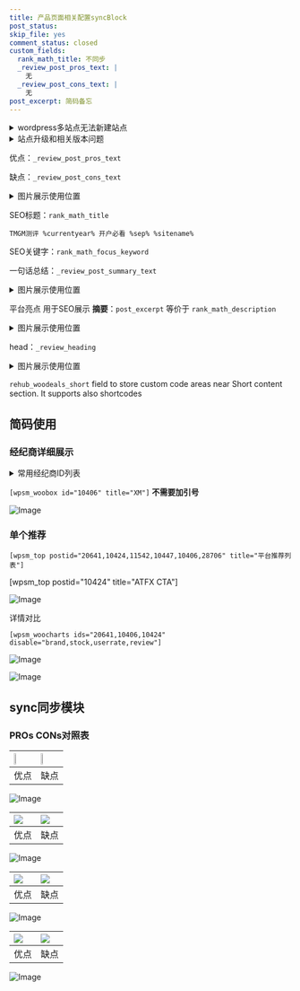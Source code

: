 ```yaml
---
title: 产品页面相关配置syncBlock
post_status: 
skip_file: yes
comment_status: closed
custom_fields:
  rank_math_title: 不同步
  _review_post_pros_text: |
    无
  _review_post_cons_text: |
    无
post_excerpt: 简码备忘
---
```

<details><summary>wordpress多站点无法新建站点</summary>

<li>和报错需要清理cookies一样的原因</li>
<li>wp-config.php里面<code>define( 'SUBDOMAIN_INSTALL', false );//子域名安装</code></li>
<li>新建子站点是用<code>define( 'SUBDOMAIN_INSTALL', true);//子域名安装</code> 完成以后，改成<code>false</code></li>
</details>

<details><summary>站点升级和相关版本问题</summary>

<p>wordpress：5.9.9
woocommerce：7.5.1
出现问题的地方：主题选项里面>><strong>Product layout >>compact style</strong></p>
<p>如何出现没有用过的字段 导致无法保存。先导出配置 然后进行修改，后面再次恢复即可。</p>
<p>出现部分字段无法显示时，需要返回默认布局后，对产品进行保存就好了。</p>
<p></p>
</details>

优点：`_review_post_pros_text`

缺点：`_review_post_cons_text`

<details><summary>图片展示使用位置</summary>

<img src="https://prod-files-secure.s3.us-west-2.amazonaws.com/39ed1227-6d7d-4570-be36-9ccd4a2c4241/f51d3d83-55d4-4bdf-9604-f37ec77ab556/Untitled.png?X-Amz-Algorithm=AWS4-HMAC-SHA256&X-Amz-Content-Sha256=UNSIGNED-PAYLOAD&X-Amz-Credential=ASIAZI2LB466QORFICFD%2F20250302%2Fus-west-2%2Fs3%2Faws4_request&X-Amz-Date=20250302T225522Z&X-Amz-Expires=3600&X-Amz-Security-Token=IQoJb3JpZ2luX2VjEI7%2F%2F%2F%2F%2F%2F%2F%2F%2F%2FwEaCXVzLXdlc3QtMiJGMEQCIGHBJ%2Frncdo1kvGO9trHtUmcMmzkgp5FTqdGGwQrigpYAiAzvfEi%2F%2BQCPd7BXk5WMhEyYrYehedF9HLUoSlMDGsUKiqIBAjH%2F%2F%2F%2F%2F%2F%2F%2F%2F%2F8BEAAaDDYzNzQyMzE4MzgwNSIMuIB9vPcCXw%2BNwR3rKtwDpMN4aHwuiKUL%2FrVjgsEnC3%2F1Ke83yxReXfdT5GpzhUZt5Yksxy0oiIPGZmIRiMUs1B1Uw5laUz%2FMnxoUa75zFiTXHsSEIuAYlOm81EpQEzA56WDPvGk4qiVGdyMT5a%2BMaXqDP5SlyJ%2BZ3WhIPNX9FcIl%2FM6C5hWFvGhdGvF6km54l57toJEEP3bC8ostiMGZpA0ckLOSHOYjbQ%2FOcpyoCYM3jLwwz3sgHZI5OV3%2BLJFkJfRURMJ6Uk92QUslkHWwUGABm80CBxc07w0acBrP6EArDGOlfV9ywk%2FV0Uu0gVWVt09Dx0L10hEx8jWYVCXUdPjjlQnegA2GfA%2BMAKO%2FqR8ZAbimcqKp0SnyhiLXCbeiR85c2R454EmjJ9tSOVCem1QnMngA77Y59iQYfWxMoInvG1YL0BdnOIPcvmejLJv7K2IpDA6D%2F5V8MpLUWIe7gjtE5DNu98r4qh2u55NguiUBESggu54UPM8ajh3GhmHhqkPsOudKpgCdOMqWW3s3lZ50n3scCkdC3SU5vAMqmwTnfpxgZSUAQv52FoGZXGL515MfquE%2Fdml3WHIeBCIYK%2FY5wiwn2ll1P%2FTxicGYdxYys2lKfo5mQLFS5ilBv9bIQUOJ4VHTj2mZkhkwmaWTvgY6pgER7RWKmaEWjFb5nQ0yxDQI%2BKW%2FuQfSi8zstixgbowum00FszbLRP3Ud2jObH7O7AytSaiiIxkrg%2BD6SaSRvD%2FAk4dXdtUG91RB9NSxna99N1vnWzXYReJhUha6holph1haozpj44z3Cyr3vucXnvSaIbhA0D09bxM%2FJRv9hFckjxrcCwxLbtboJv6ZihyhdwW6Hrnaxj%2BsiHD%2BPVJoxLk6gSQOHMMS&X-Amz-Signature=1e2fb9a3835d4402727b3390ad17c18da8652b1d96ec5f56bba70b625877cf93&X-Amz-SignedHeaders=host&x-id=GetObject" alt="Image">
</details>

SEO标题：`rank_math_title`

`TMGM测评 %currentyear% 开户必看 %sep% %sitename%`

SEO关键字：`rank_math_focus_keyword`

一句话总结：`_review_post_summary_text`

<details><summary>图片展示使用位置</summary>

<img src="https://prod-files-secure.s3.us-west-2.amazonaws.com/39ed1227-6d7d-4570-be36-9ccd4a2c4241/4b96a922-296c-4f4e-8630-d1c870cbce01/Untitled.png?X-Amz-Algorithm=AWS4-HMAC-SHA256&X-Amz-Content-Sha256=UNSIGNED-PAYLOAD&X-Amz-Credential=ASIAZI2LB466VE2CHAKD%2F20250302%2Fus-west-2%2Fs3%2Faws4_request&X-Amz-Date=20250302T225522Z&X-Amz-Expires=3600&X-Amz-Security-Token=IQoJb3JpZ2luX2VjEI7%2F%2F%2F%2F%2F%2F%2F%2F%2F%2FwEaCXVzLXdlc3QtMiJHMEUCIAD1jyUSiNbFtazLKG5SqCTR6vCUiIN2d2RiBXkzkhHwAiEAgbe%2F3s%2FHSafzfo9kBqZLAG37OoMImKeNVdn42TL0TcgqiAQIx%2F%2F%2F%2F%2F%2F%2F%2F%2F%2F%2FARAAGgw2Mzc0MjMxODM4MDUiDHsBeOVcSazwS2aTyCrcA%2BUBgAPMhJPClvmBGUb1B0lMKXYXtrN3QtLwzK3fUQAaKV6oY15Aj0n%2BF30HOfuKcijn5yHNnGe5%2B3maBbcpKkMVCFVtaDYaopD9RYqzeKzQI%2FWqJTYp0IP9el0rHAAAPXSCSSQehKZ1BVmMW7esYBs3gNton3%2ByIUtvfkLTfhRe3Pi8r5OD9iHLBFIdC45fOQwfI4ZShNasVfUYVaO5ropCicAe20UxROSC8qgBAPQ%2FELUvoq7lMoxx2nrAgVfSd7ksCJpC8NUriCO7jkwaSaZUDVS0S02bAuAdILMGOOe6JiRwqLVHqHgWLKaPYADjq6APRH7xKwofKYDnuzHI6sAhiqJGXAFBOOtpVwYvOPiTF9A00klLYhpvUJeOGF%2B9vq5LqZIP2SrgwoFDIBt4ksVFbUn%2FE0%2FJkGbNAWy57tc5W9WkdKvxzmmeQWWP%2FGygXXcVMGaRXrzMxkAnTaZNiIbZh7m%2F7HV%2BkoVapaw%2BK2aBJDIJRlyZ6Bp5obAc3frXR0OSWU3oomtO%2FzIiKXH6XP7b6DN4bG6pjH9WRnqIPHPYAxdOok0KJn7DlwQPDJ0YYHyFXSSWJTSsBn4tZNLoX%2FPeHOZsG3vV1liP1kRVzosh%2FErQjij%2F6qwhs4VBMMykk74GOqUBmk8db7JeQZ4Hk7IZt25P9Z%2Bnk91FpDW0afwSSz4zo2w8rtoTVT27IpRfw14aVe08k%2BF7b7E2aMXMrComZ1jMe6jTXZWr584pJCPdLo1dccKSpDXGCAN0%2F0zwjDQIIEhv3xCgUncG3V%2BaIUjMX6wbQjntIr%2BQVlmA5g%2F9RsM70P8sqJ7gMTJoHdqqxuOSmZpmrYiPvf0nSUwrl82CGOPTwL59x551&X-Amz-Signature=531e8e27279ce2b961b1b85225c60fba2c6bb550c7df16e17092ab4ece4c6162&X-Amz-SignedHeaders=host&x-id=GetObject" alt="Image">
</details>

平台亮点 用于SEO展示 **摘要**：`post_excerpt`  等价于 `rank_math_description`

<details><summary>图片展示使用位置</summary>

<img src="https://prod-files-secure.s3.us-west-2.amazonaws.com/39ed1227-6d7d-4570-be36-9ccd4a2c4241/1ee11f63-b60a-4dfe-a7a7-d58ff23b5d88/Untitled.png?X-Amz-Algorithm=AWS4-HMAC-SHA256&X-Amz-Content-Sha256=UNSIGNED-PAYLOAD&X-Amz-Credential=ASIAZI2LB4664MPNMP3S%2F20250302%2Fus-west-2%2Fs3%2Faws4_request&X-Amz-Date=20250302T225523Z&X-Amz-Expires=3600&X-Amz-Security-Token=IQoJb3JpZ2luX2VjEI7%2F%2F%2F%2F%2F%2F%2F%2F%2F%2FwEaCXVzLXdlc3QtMiJHMEUCIB973uJoStrrYuV97Ke81Iz1ZSL4eGcxCmHmfgZf4x5qAiEA9EMzqQrZ0yOaFJrPmfc9z514%2FgO6yns42bsH5bsE86EqiAQIx%2F%2F%2F%2F%2F%2F%2F%2F%2F%2F%2FARAAGgw2Mzc0MjMxODM4MDUiDCzuJM4RkJazAyPkgircA8ZbrEVtPeS8HSxLs5Xf%2FCOA2XukJPbUkf5S96ifj8bZX8her2mhlCW%2BCvL4y10yWlmT1cfG7PZbzNd5wHEy6RP7TtGolJT%2BirKZj4aPMneu1Mr6c73qfDTkGXt%2BkPJVR8pHr%2F6ucB0e81Vcebyt2WqE0DvCFS71rFjIWrbCA5k0Qfwped5ZFNCHhr8K3B9g1JyToD4%2F8zGiE0NT6HDakmHgoK3A%2BIXLxmpoIsj712duhb7aHX0RgA8JT8SpSQZGg%2FgBQ9Dg32%2BtizCzzqgXlDzQwYuvRVHeJf%2BmGmbAtY04RJoaIaunV%2B7VOfBcuUel2MoUo%2BSLWtWBmozWDsnxX4wmkcs1Ntr%2BTWCv%2FHL%2B9fcdbpjEiT8hfNTXRrg83bCzgVq8otcG2jqyiv7x6FhMRqoJpZQDICJPlBsC8LhZ70vSaFY3MFgh8POgYnFTpNsIvl0xoGWQyUMQQxoikvZTysiYoUdzx5mTmB%2FEUWMr3x5CMmllR8uv2GJoc8W5vtE7sIfOtOr25i3MSVevMmYce4Xz94YSkPgfXhKbrdDaWzbaibKUO4IVgN4o%2FOO6d8F0pHpdV5HSfexkqxjTi66hwhL%2FVaQQGilxFAw9zuAMJuh9pfaaUELCxs51KM9lMMOkk74GOqUBpuhhQPNPrYIE676D%2F5amDSS7lu3CM%2Bj5VKamB%2BpunvEOnkwJJcIf4ktkcFAM2oVLQnfg3PaFkljdpJYKOAK8hxD30sFQEZdrZHDWUMxuaLdmuwpup4iUC5nFK1D7cKyxJzAfuYWI%2FAaX4Gl2gmNDVS2AJ2Uw58e9HiwZt6HHt7XS5oCArJmO9XzAdpGV%2BoaS9DYhv34w%2Fw1vFK5DL9378ZCf0JHP&X-Amz-Signature=3fadbf0f339711be9da80fea29eaa16e1a796f447c7ce219f80369833c157cbd&X-Amz-SignedHeaders=host&x-id=GetObject" alt="Image">
<img src="https://prod-files-secure.s3.us-west-2.amazonaws.com/39ed1227-6d7d-4570-be36-9ccd4a2c4241/ad4118b5-78d8-4fbe-801e-3b29b5d99c01/Untitled.png?X-Amz-Algorithm=AWS4-HMAC-SHA256&X-Amz-Content-Sha256=UNSIGNED-PAYLOAD&X-Amz-Credential=ASIAZI2LB4664MPNMP3S%2F20250302%2Fus-west-2%2Fs3%2Faws4_request&X-Amz-Date=20250302T225523Z&X-Amz-Expires=3600&X-Amz-Security-Token=IQoJb3JpZ2luX2VjEI7%2F%2F%2F%2F%2F%2F%2F%2F%2F%2FwEaCXVzLXdlc3QtMiJHMEUCIB973uJoStrrYuV97Ke81Iz1ZSL4eGcxCmHmfgZf4x5qAiEA9EMzqQrZ0yOaFJrPmfc9z514%2FgO6yns42bsH5bsE86EqiAQIx%2F%2F%2F%2F%2F%2F%2F%2F%2F%2F%2FARAAGgw2Mzc0MjMxODM4MDUiDCzuJM4RkJazAyPkgircA8ZbrEVtPeS8HSxLs5Xf%2FCOA2XukJPbUkf5S96ifj8bZX8her2mhlCW%2BCvL4y10yWlmT1cfG7PZbzNd5wHEy6RP7TtGolJT%2BirKZj4aPMneu1Mr6c73qfDTkGXt%2BkPJVR8pHr%2F6ucB0e81Vcebyt2WqE0DvCFS71rFjIWrbCA5k0Qfwped5ZFNCHhr8K3B9g1JyToD4%2F8zGiE0NT6HDakmHgoK3A%2BIXLxmpoIsj712duhb7aHX0RgA8JT8SpSQZGg%2FgBQ9Dg32%2BtizCzzqgXlDzQwYuvRVHeJf%2BmGmbAtY04RJoaIaunV%2B7VOfBcuUel2MoUo%2BSLWtWBmozWDsnxX4wmkcs1Ntr%2BTWCv%2FHL%2B9fcdbpjEiT8hfNTXRrg83bCzgVq8otcG2jqyiv7x6FhMRqoJpZQDICJPlBsC8LhZ70vSaFY3MFgh8POgYnFTpNsIvl0xoGWQyUMQQxoikvZTysiYoUdzx5mTmB%2FEUWMr3x5CMmllR8uv2GJoc8W5vtE7sIfOtOr25i3MSVevMmYce4Xz94YSkPgfXhKbrdDaWzbaibKUO4IVgN4o%2FOO6d8F0pHpdV5HSfexkqxjTi66hwhL%2FVaQQGilxFAw9zuAMJuh9pfaaUELCxs51KM9lMMOkk74GOqUBpuhhQPNPrYIE676D%2F5amDSS7lu3CM%2Bj5VKamB%2BpunvEOnkwJJcIf4ktkcFAM2oVLQnfg3PaFkljdpJYKOAK8hxD30sFQEZdrZHDWUMxuaLdmuwpup4iUC5nFK1D7cKyxJzAfuYWI%2FAaX4Gl2gmNDVS2AJ2Uw58e9HiwZt6HHt7XS5oCArJmO9XzAdpGV%2BoaS9DYhv34w%2Fw1vFK5DL9378ZCf0JHP&X-Amz-Signature=423a2169192c497477d1fd5507108c0d196bcef95dd85d040ff1e5eeb69cd5f0&X-Amz-SignedHeaders=host&x-id=GetObject" alt="Image">
<img src="https://prod-files-secure.s3.us-west-2.amazonaws.com/39ed1227-6d7d-4570-be36-9ccd4a2c4241/a38cf7c9-a79c-4b64-9e94-13589fe0758b/Untitled.png?X-Amz-Algorithm=AWS4-HMAC-SHA256&X-Amz-Content-Sha256=UNSIGNED-PAYLOAD&X-Amz-Credential=ASIAZI2LB4664MPNMP3S%2F20250302%2Fus-west-2%2Fs3%2Faws4_request&X-Amz-Date=20250302T225523Z&X-Amz-Expires=3600&X-Amz-Security-Token=IQoJb3JpZ2luX2VjEI7%2F%2F%2F%2F%2F%2F%2F%2F%2F%2FwEaCXVzLXdlc3QtMiJHMEUCIB973uJoStrrYuV97Ke81Iz1ZSL4eGcxCmHmfgZf4x5qAiEA9EMzqQrZ0yOaFJrPmfc9z514%2FgO6yns42bsH5bsE86EqiAQIx%2F%2F%2F%2F%2F%2F%2F%2F%2F%2F%2FARAAGgw2Mzc0MjMxODM4MDUiDCzuJM4RkJazAyPkgircA8ZbrEVtPeS8HSxLs5Xf%2FCOA2XukJPbUkf5S96ifj8bZX8her2mhlCW%2BCvL4y10yWlmT1cfG7PZbzNd5wHEy6RP7TtGolJT%2BirKZj4aPMneu1Mr6c73qfDTkGXt%2BkPJVR8pHr%2F6ucB0e81Vcebyt2WqE0DvCFS71rFjIWrbCA5k0Qfwped5ZFNCHhr8K3B9g1JyToD4%2F8zGiE0NT6HDakmHgoK3A%2BIXLxmpoIsj712duhb7aHX0RgA8JT8SpSQZGg%2FgBQ9Dg32%2BtizCzzqgXlDzQwYuvRVHeJf%2BmGmbAtY04RJoaIaunV%2B7VOfBcuUel2MoUo%2BSLWtWBmozWDsnxX4wmkcs1Ntr%2BTWCv%2FHL%2B9fcdbpjEiT8hfNTXRrg83bCzgVq8otcG2jqyiv7x6FhMRqoJpZQDICJPlBsC8LhZ70vSaFY3MFgh8POgYnFTpNsIvl0xoGWQyUMQQxoikvZTysiYoUdzx5mTmB%2FEUWMr3x5CMmllR8uv2GJoc8W5vtE7sIfOtOr25i3MSVevMmYce4Xz94YSkPgfXhKbrdDaWzbaibKUO4IVgN4o%2FOO6d8F0pHpdV5HSfexkqxjTi66hwhL%2FVaQQGilxFAw9zuAMJuh9pfaaUELCxs51KM9lMMOkk74GOqUBpuhhQPNPrYIE676D%2F5amDSS7lu3CM%2Bj5VKamB%2BpunvEOnkwJJcIf4ktkcFAM2oVLQnfg3PaFkljdpJYKOAK8hxD30sFQEZdrZHDWUMxuaLdmuwpup4iUC5nFK1D7cKyxJzAfuYWI%2FAaX4Gl2gmNDVS2AJ2Uw58e9HiwZt6HHt7XS5oCArJmO9XzAdpGV%2BoaS9DYhv34w%2Fw1vFK5DL9378ZCf0JHP&X-Amz-Signature=171a359a1b727919ddf2ff2f482a015213ff1622a690204d603bc8f2c21ea1da&X-Amz-SignedHeaders=host&x-id=GetObject" alt="Image">
<img src="https://prod-files-secure.s3.us-west-2.amazonaws.com/39ed1227-6d7d-4570-be36-9ccd4a2c4241/7da6fc1e-d2ac-42ae-8c75-cb5749aa18f6/Untitled.png?X-Amz-Algorithm=AWS4-HMAC-SHA256&X-Amz-Content-Sha256=UNSIGNED-PAYLOAD&X-Amz-Credential=ASIAZI2LB4664MPNMP3S%2F20250302%2Fus-west-2%2Fs3%2Faws4_request&X-Amz-Date=20250302T225523Z&X-Amz-Expires=3600&X-Amz-Security-Token=IQoJb3JpZ2luX2VjEI7%2F%2F%2F%2F%2F%2F%2F%2F%2F%2FwEaCXVzLXdlc3QtMiJHMEUCIB973uJoStrrYuV97Ke81Iz1ZSL4eGcxCmHmfgZf4x5qAiEA9EMzqQrZ0yOaFJrPmfc9z514%2FgO6yns42bsH5bsE86EqiAQIx%2F%2F%2F%2F%2F%2F%2F%2F%2F%2F%2FARAAGgw2Mzc0MjMxODM4MDUiDCzuJM4RkJazAyPkgircA8ZbrEVtPeS8HSxLs5Xf%2FCOA2XukJPbUkf5S96ifj8bZX8her2mhlCW%2BCvL4y10yWlmT1cfG7PZbzNd5wHEy6RP7TtGolJT%2BirKZj4aPMneu1Mr6c73qfDTkGXt%2BkPJVR8pHr%2F6ucB0e81Vcebyt2WqE0DvCFS71rFjIWrbCA5k0Qfwped5ZFNCHhr8K3B9g1JyToD4%2F8zGiE0NT6HDakmHgoK3A%2BIXLxmpoIsj712duhb7aHX0RgA8JT8SpSQZGg%2FgBQ9Dg32%2BtizCzzqgXlDzQwYuvRVHeJf%2BmGmbAtY04RJoaIaunV%2B7VOfBcuUel2MoUo%2BSLWtWBmozWDsnxX4wmkcs1Ntr%2BTWCv%2FHL%2B9fcdbpjEiT8hfNTXRrg83bCzgVq8otcG2jqyiv7x6FhMRqoJpZQDICJPlBsC8LhZ70vSaFY3MFgh8POgYnFTpNsIvl0xoGWQyUMQQxoikvZTysiYoUdzx5mTmB%2FEUWMr3x5CMmllR8uv2GJoc8W5vtE7sIfOtOr25i3MSVevMmYce4Xz94YSkPgfXhKbrdDaWzbaibKUO4IVgN4o%2FOO6d8F0pHpdV5HSfexkqxjTi66hwhL%2FVaQQGilxFAw9zuAMJuh9pfaaUELCxs51KM9lMMOkk74GOqUBpuhhQPNPrYIE676D%2F5amDSS7lu3CM%2Bj5VKamB%2BpunvEOnkwJJcIf4ktkcFAM2oVLQnfg3PaFkljdpJYKOAK8hxD30sFQEZdrZHDWUMxuaLdmuwpup4iUC5nFK1D7cKyxJzAfuYWI%2FAaX4Gl2gmNDVS2AJ2Uw58e9HiwZt6HHt7XS5oCArJmO9XzAdpGV%2BoaS9DYhv34w%2Fw1vFK5DL9378ZCf0JHP&X-Amz-Signature=83edffbb53336b8bc28610ac419d461adaf11aa521c531fb11051c151a98dc3f&X-Amz-SignedHeaders=host&x-id=GetObject" alt="Image">
<img src="https://prod-files-secure.s3.us-west-2.amazonaws.com/39ed1227-6d7d-4570-be36-9ccd4a2c4241/7e97f40a-eaee-47f5-b2f9-475f96808fa7/Untitled.png?X-Amz-Algorithm=AWS4-HMAC-SHA256&X-Amz-Content-Sha256=UNSIGNED-PAYLOAD&X-Amz-Credential=ASIAZI2LB4664MPNMP3S%2F20250302%2Fus-west-2%2Fs3%2Faws4_request&X-Amz-Date=20250302T225523Z&X-Amz-Expires=3600&X-Amz-Security-Token=IQoJb3JpZ2luX2VjEI7%2F%2F%2F%2F%2F%2F%2F%2F%2F%2FwEaCXVzLXdlc3QtMiJHMEUCIB973uJoStrrYuV97Ke81Iz1ZSL4eGcxCmHmfgZf4x5qAiEA9EMzqQrZ0yOaFJrPmfc9z514%2FgO6yns42bsH5bsE86EqiAQIx%2F%2F%2F%2F%2F%2F%2F%2F%2F%2F%2FARAAGgw2Mzc0MjMxODM4MDUiDCzuJM4RkJazAyPkgircA8ZbrEVtPeS8HSxLs5Xf%2FCOA2XukJPbUkf5S96ifj8bZX8her2mhlCW%2BCvL4y10yWlmT1cfG7PZbzNd5wHEy6RP7TtGolJT%2BirKZj4aPMneu1Mr6c73qfDTkGXt%2BkPJVR8pHr%2F6ucB0e81Vcebyt2WqE0DvCFS71rFjIWrbCA5k0Qfwped5ZFNCHhr8K3B9g1JyToD4%2F8zGiE0NT6HDakmHgoK3A%2BIXLxmpoIsj712duhb7aHX0RgA8JT8SpSQZGg%2FgBQ9Dg32%2BtizCzzqgXlDzQwYuvRVHeJf%2BmGmbAtY04RJoaIaunV%2B7VOfBcuUel2MoUo%2BSLWtWBmozWDsnxX4wmkcs1Ntr%2BTWCv%2FHL%2B9fcdbpjEiT8hfNTXRrg83bCzgVq8otcG2jqyiv7x6FhMRqoJpZQDICJPlBsC8LhZ70vSaFY3MFgh8POgYnFTpNsIvl0xoGWQyUMQQxoikvZTysiYoUdzx5mTmB%2FEUWMr3x5CMmllR8uv2GJoc8W5vtE7sIfOtOr25i3MSVevMmYce4Xz94YSkPgfXhKbrdDaWzbaibKUO4IVgN4o%2FOO6d8F0pHpdV5HSfexkqxjTi66hwhL%2FVaQQGilxFAw9zuAMJuh9pfaaUELCxs51KM9lMMOkk74GOqUBpuhhQPNPrYIE676D%2F5amDSS7lu3CM%2Bj5VKamB%2BpunvEOnkwJJcIf4ktkcFAM2oVLQnfg3PaFkljdpJYKOAK8hxD30sFQEZdrZHDWUMxuaLdmuwpup4iUC5nFK1D7cKyxJzAfuYWI%2FAaX4Gl2gmNDVS2AJ2Uw58e9HiwZt6HHt7XS5oCArJmO9XzAdpGV%2BoaS9DYhv34w%2Fw1vFK5DL9378ZCf0JHP&X-Amz-Signature=753d921038492dd0c4305f5fc9ceb54d91d25b963adad57ffca2b841758e0691&X-Amz-SignedHeaders=host&x-id=GetObject" alt="Image">
</details>

head：`_review_heading`

<details><summary>图片展示使用位置</summary>

<img src="https://prod-files-secure.s3.us-west-2.amazonaws.com/39ed1227-6d7d-4570-be36-9ccd4a2c4241/3a4650ad-9887-415c-889a-edd51fa54f27/Untitled.png?X-Amz-Algorithm=AWS4-HMAC-SHA256&X-Amz-Content-Sha256=UNSIGNED-PAYLOAD&X-Amz-Credential=ASIAZI2LB466VK2N7A4S%2F20250302%2Fus-west-2%2Fs3%2Faws4_request&X-Amz-Date=20250302T225523Z&X-Amz-Expires=3600&X-Amz-Security-Token=IQoJb3JpZ2luX2VjEI7%2F%2F%2F%2F%2F%2F%2F%2F%2F%2FwEaCXVzLXdlc3QtMiJHMEUCIQCdvF3Xs07aLAufKZKY5F6CYpAyBA7wkzs3hOHCncLl1wIgVhs71KBhTqW9Dn2%2BYND3ztdUY5UcCjHn2XUhAvSYCYkqiAQIx%2F%2F%2F%2F%2F%2F%2F%2F%2F%2F%2FARAAGgw2Mzc0MjMxODM4MDUiDGWhaZWlC9in9uEPlyrcA9zzJvMKJKrISJALH0fqASsYf83r9EdraHFlX%2FzjbaVSK8sXqUg9M9fCLGv1a%2FdBSEeVdJ5Ww%2FOfCZWR5vubiSIYPFVoR9JXtU1KhUmgU7OA6%2B3u2SFEZv7OkygLH0LU%2BgTGFuny6lzFMZPbZ7WlZbO%2FqzZsLOlufSBeqgFd%2Fm48ZV3McBQfkIIZoJi93Vz38TTqNfM8ZklFEfBOHKTWqz4kCSVJSMdL6F2Duk9AmPShOqaWjYSAG47X9L0Qs5t3Ry6daSKHKO5dP2WmKbItBu6%2F4JSTY0HjfEaVkpvve8htjxgxI6aMdwk07D0Cla7INSsd5m4HOX9OH6wh4ALwURKbGq2rZJRC9eknCEMVud7cxZwzvpBi0X%2FcZHJp0M80gbwvYHgh2Ybhh1%2FF%2FlXY2J9PEvYAvqN1XunYR1JuqB%2Fd56CU7Tq4h5iChKIKWJ%2Buvg3dfpGa4mY5JmFNS8mEgkPAAymIBC3Nc9vOJmyK9d3x7PB%2Bn6Lfc%2Bd9nIrx1yhBpZ8mUWq5ROMY3YSej3PDR7zU%2BhUVETftGYa99R%2BdZ1gN0LfPhM%2BhjjLMD6obYaJHuRPrCeF%2Fd1p5yHx00uXfAqc2SiFG%2Fl8wjd%2FO%2BnNtXa59BLtPCZkK4DyUyKvkMOekk74GOqUBPQB4rZ1i%2F3H8HuBRvnq0tul2Yb1hatchvRKHFYW%2BFOwwWCLiC5Nofw4EFu%2FVDscWQlQhV5X%2FEl5VMPmzy%2BX4Aozj4flSH47b3i5YntcfTKkQxwkayrxl9LJ8crjgpVS0ngtR%2FKbedwgFHX%2BGiGbVSvoUDMH%2BY%2BCgWqjb8ILnC5JvXcfgyFkp606kfog1gI5bSnk%2FRmuaLYaH3KRDL5a8TOGHsa2U&X-Amz-Signature=7889ff0323efc8d811cc04308d0ead7d6bee22f090106637eea6d5fa4cae32f4&X-Amz-SignedHeaders=host&x-id=GetObject" alt="Image">
</details>

`rehub_woodeals_short`	field to store custom code areas near Short content section. It supports also shortcodes



## 简码使用

### 经纪商详细展示

<details><summary>常用经纪商ID列表</summary>

<pre><code class="php">嘉盛 ===> 20641  [wpsm_woobox id="20641" title="嘉盛"]
易信easymarkets ===> 11542  [wpsm_woobox id="11542" title="易信easymarkets"]
ATFX外汇 ===> 10424  [wpsm_woobox id="10424" title="ATFX"]
XM ===> 10406  [wpsm_woobox id="10406" title="XM"]
TMGM ===> 29622  [wpsm_woobox id="29622" title="TMGM"]
HYCM ===> 10447  [wpsm_woobox id="10447" title="HYCM"]
fpmarkets澳福外汇 ===> 20639  [wpsm_woobox id="20639" title="fpmarkets澳福外汇"]</code></pre>
</details>

`[wpsm_woobox id="10406" title="XM"]` **不需要加引号**

![Image](https://prod-files-secure.s3.us-west-2.amazonaws.com/39ed1227-6d7d-4570-be36-9ccd4a2c4241/4f898f9d-0fa7-4e43-acd3-ac6bc7be575a/Untitled.png?X-Amz-Algorithm=AWS4-HMAC-SHA256&X-Amz-Content-Sha256=UNSIGNED-PAYLOAD&X-Amz-Credential=ASIAZI2LB466QDHFMXN2%2F20250302%2Fus-west-2%2Fs3%2Faws4_request&X-Amz-Date=20250302T225521Z&X-Amz-Expires=3600&X-Amz-Security-Token=IQoJb3JpZ2luX2VjEI7%2F%2F%2F%2F%2F%2F%2F%2F%2F%2FwEaCXVzLXdlc3QtMiJGMEQCIFxKyqvWyfANqXHS38jCwdgzJOgZU%2B2aiOyZE0ahHv7sAiBv7174ip8ykj7xvY%2BP3sabR1L8mML4CdV2o7R99n9F6iqIBAjH%2F%2F%2F%2F%2F%2F%2F%2F%2F%2F8BEAAaDDYzNzQyMzE4MzgwNSIMwYikWWewEDCTFgwaKtwDh2gSqjE8Jb2fdjRILPsEKIUVeRc7l7%2B6lImdtT8lcqUhXdUNBdZmi%2BWMAiyezBf%2FSQ2X8okuYW4QF4zGoL%2BPxwDy2Clr6gtBwtftZL9ITjPf9KmGfp%2BLyPHOOmS%2BKKZXPCrOStiobcwM42GhFA4BdG%2BWy0LkVBuvw%2BhW0F41N6YT3Ez7j%2FIj2BJMNq8ixwq0BouA%2FVsykkNk2ZuIKcabcLszHjTxLpRMlu55n8cbFKqx%2FyhWKtr27%2BOp73IJIXDsrVXWBqYt6ZwR8L0wRPL1FQDlhfKkSld9fwpnIDw7%2BMbcv%2BAwKxND03TTMfRc6vRz22kgbjdzrAPkHZe7w2r4F7gMCW62O8mvPKZVIpLh4uG9ysQ6JPTh9I%2Fl9Ib85do71vygue3zoCfVmfO2cTcUNBBq%2FFBOZcHxJdrwxIHTx8%2FfD6U8B2FuVRe1tFOBOvNTf%2B1OnhzPMPblG6wgx1Dy4WXXD2i33%2FPOAemG71Sox4a2g9b6lIdjxuOUnusxCDd0GOInDAHPSpzKwDiGhORB7LT0xSyWgob7SRVyjuA17%2BUPdv9nWMYFDUWSSrO%2B4Q0xIz%2BuiX7TpCr22pzJBieEm6VOVqq6lh%2FgDz9MIVHsvXq%2FXr33g6u1T6I8DukwxaWTvgY6pgHvPDIqN5fDV256g8UDnF6hH12bhagqguv2NR1K5xfFZuxtcJaW482oeCKpkjJyA5l6ZVjhmjjIfRovCqBlah3ImM305b9qi%2BO2hfl4bXN0Xpwg7%2B40QClIc05ImEUsy5rTU%2FthIguqpj5Xzj5egsUlQoaSXe%2BU%2BgaF3aS1Ahv6CFYvMbnt9sfmO4lPivy%2FipJHqlcwxURHeJ8fJP7ae%2BAqhSwhlLBk&X-Amz-Signature=8d0bbf5ca49589aa4e1873cd86eca521aa8db2b6e757f5d18ba99f7e8312eefd&X-Amz-SignedHeaders=host&x-id=GetObject)

### 单个推荐
`[wpsm_top postid="20641,10424,11542,10447,10406,28706" title="平台推荐列表"]`

[wpsm_top postid="10424" title="ATFX CTA"]

![Image](https://prod-files-secure.s3.us-west-2.amazonaws.com/39ed1227-6d7d-4570-be36-9ccd4a2c4241/5ac620dc-51a8-48b6-b55d-91f47299193c/Untitled.png?X-Amz-Algorithm=AWS4-HMAC-SHA256&X-Amz-Content-Sha256=UNSIGNED-PAYLOAD&X-Amz-Credential=ASIAZI2LB466QDHFMXN2%2F20250302%2Fus-west-2%2Fs3%2Faws4_request&X-Amz-Date=20250302T225521Z&X-Amz-Expires=3600&X-Amz-Security-Token=IQoJb3JpZ2luX2VjEI7%2F%2F%2F%2F%2F%2F%2F%2F%2F%2FwEaCXVzLXdlc3QtMiJGMEQCIFxKyqvWyfANqXHS38jCwdgzJOgZU%2B2aiOyZE0ahHv7sAiBv7174ip8ykj7xvY%2BP3sabR1L8mML4CdV2o7R99n9F6iqIBAjH%2F%2F%2F%2F%2F%2F%2F%2F%2F%2F8BEAAaDDYzNzQyMzE4MzgwNSIMwYikWWewEDCTFgwaKtwDh2gSqjE8Jb2fdjRILPsEKIUVeRc7l7%2B6lImdtT8lcqUhXdUNBdZmi%2BWMAiyezBf%2FSQ2X8okuYW4QF4zGoL%2BPxwDy2Clr6gtBwtftZL9ITjPf9KmGfp%2BLyPHOOmS%2BKKZXPCrOStiobcwM42GhFA4BdG%2BWy0LkVBuvw%2BhW0F41N6YT3Ez7j%2FIj2BJMNq8ixwq0BouA%2FVsykkNk2ZuIKcabcLszHjTxLpRMlu55n8cbFKqx%2FyhWKtr27%2BOp73IJIXDsrVXWBqYt6ZwR8L0wRPL1FQDlhfKkSld9fwpnIDw7%2BMbcv%2BAwKxND03TTMfRc6vRz22kgbjdzrAPkHZe7w2r4F7gMCW62O8mvPKZVIpLh4uG9ysQ6JPTh9I%2Fl9Ib85do71vygue3zoCfVmfO2cTcUNBBq%2FFBOZcHxJdrwxIHTx8%2FfD6U8B2FuVRe1tFOBOvNTf%2B1OnhzPMPblG6wgx1Dy4WXXD2i33%2FPOAemG71Sox4a2g9b6lIdjxuOUnusxCDd0GOInDAHPSpzKwDiGhORB7LT0xSyWgob7SRVyjuA17%2BUPdv9nWMYFDUWSSrO%2B4Q0xIz%2BuiX7TpCr22pzJBieEm6VOVqq6lh%2FgDz9MIVHsvXq%2FXr33g6u1T6I8DukwxaWTvgY6pgHvPDIqN5fDV256g8UDnF6hH12bhagqguv2NR1K5xfFZuxtcJaW482oeCKpkjJyA5l6ZVjhmjjIfRovCqBlah3ImM305b9qi%2BO2hfl4bXN0Xpwg7%2B40QClIc05ImEUsy5rTU%2FthIguqpj5Xzj5egsUlQoaSXe%2BU%2BgaF3aS1Ahv6CFYvMbnt9sfmO4lPivy%2FipJHqlcwxURHeJ8fJP7ae%2BAqhSwhlLBk&X-Amz-Signature=82ee1b55931e2945844ce26c0a77f9e28bf08bbcf9225406e0e19e98a26c128b&X-Amz-SignedHeaders=host&x-id=GetObject)

详情对比

`[wpsm_woocharts ids="20641,10406,10424" disable="brand,stock,userrate,review"]`

![Image](https://prod-files-secure.s3.us-west-2.amazonaws.com/39ed1227-6d7d-4570-be36-9ccd4a2c4241/bf3ba45f-b9f3-4295-8aef-b4a495fd25f4/Untitled.png?X-Amz-Algorithm=AWS4-HMAC-SHA256&X-Amz-Content-Sha256=UNSIGNED-PAYLOAD&X-Amz-Credential=ASIAZI2LB466QDHFMXN2%2F20250302%2Fus-west-2%2Fs3%2Faws4_request&X-Amz-Date=20250302T225521Z&X-Amz-Expires=3600&X-Amz-Security-Token=IQoJb3JpZ2luX2VjEI7%2F%2F%2F%2F%2F%2F%2F%2F%2F%2FwEaCXVzLXdlc3QtMiJGMEQCIFxKyqvWyfANqXHS38jCwdgzJOgZU%2B2aiOyZE0ahHv7sAiBv7174ip8ykj7xvY%2BP3sabR1L8mML4CdV2o7R99n9F6iqIBAjH%2F%2F%2F%2F%2F%2F%2F%2F%2F%2F8BEAAaDDYzNzQyMzE4MzgwNSIMwYikWWewEDCTFgwaKtwDh2gSqjE8Jb2fdjRILPsEKIUVeRc7l7%2B6lImdtT8lcqUhXdUNBdZmi%2BWMAiyezBf%2FSQ2X8okuYW4QF4zGoL%2BPxwDy2Clr6gtBwtftZL9ITjPf9KmGfp%2BLyPHOOmS%2BKKZXPCrOStiobcwM42GhFA4BdG%2BWy0LkVBuvw%2BhW0F41N6YT3Ez7j%2FIj2BJMNq8ixwq0BouA%2FVsykkNk2ZuIKcabcLszHjTxLpRMlu55n8cbFKqx%2FyhWKtr27%2BOp73IJIXDsrVXWBqYt6ZwR8L0wRPL1FQDlhfKkSld9fwpnIDw7%2BMbcv%2BAwKxND03TTMfRc6vRz22kgbjdzrAPkHZe7w2r4F7gMCW62O8mvPKZVIpLh4uG9ysQ6JPTh9I%2Fl9Ib85do71vygue3zoCfVmfO2cTcUNBBq%2FFBOZcHxJdrwxIHTx8%2FfD6U8B2FuVRe1tFOBOvNTf%2B1OnhzPMPblG6wgx1Dy4WXXD2i33%2FPOAemG71Sox4a2g9b6lIdjxuOUnusxCDd0GOInDAHPSpzKwDiGhORB7LT0xSyWgob7SRVyjuA17%2BUPdv9nWMYFDUWSSrO%2B4Q0xIz%2BuiX7TpCr22pzJBieEm6VOVqq6lh%2FgDz9MIVHsvXq%2FXr33g6u1T6I8DukwxaWTvgY6pgHvPDIqN5fDV256g8UDnF6hH12bhagqguv2NR1K5xfFZuxtcJaW482oeCKpkjJyA5l6ZVjhmjjIfRovCqBlah3ImM305b9qi%2BO2hfl4bXN0Xpwg7%2B40QClIc05ImEUsy5rTU%2FthIguqpj5Xzj5egsUlQoaSXe%2BU%2BgaF3aS1Ahv6CFYvMbnt9sfmO4lPivy%2FipJHqlcwxURHeJ8fJP7ae%2BAqhSwhlLBk&X-Amz-Signature=079afd189e153e2770a2a854ef2a6e27e832a8925eaf14fa6756efcb980a8e93&X-Amz-SignedHeaders=host&x-id=GetObject)

![Image](https://prod-files-secure.s3.us-west-2.amazonaws.com/39ed1227-6d7d-4570-be36-9ccd4a2c4241/30bc56ef-f383-4b48-9768-2ebc9e436ec0/Untitled.png?X-Amz-Algorithm=AWS4-HMAC-SHA256&X-Amz-Content-Sha256=UNSIGNED-PAYLOAD&X-Amz-Credential=ASIAZI2LB466QDHFMXN2%2F20250302%2Fus-west-2%2Fs3%2Faws4_request&X-Amz-Date=20250302T225521Z&X-Amz-Expires=3600&X-Amz-Security-Token=IQoJb3JpZ2luX2VjEI7%2F%2F%2F%2F%2F%2F%2F%2F%2F%2FwEaCXVzLXdlc3QtMiJGMEQCIFxKyqvWyfANqXHS38jCwdgzJOgZU%2B2aiOyZE0ahHv7sAiBv7174ip8ykj7xvY%2BP3sabR1L8mML4CdV2o7R99n9F6iqIBAjH%2F%2F%2F%2F%2F%2F%2F%2F%2F%2F8BEAAaDDYzNzQyMzE4MzgwNSIMwYikWWewEDCTFgwaKtwDh2gSqjE8Jb2fdjRILPsEKIUVeRc7l7%2B6lImdtT8lcqUhXdUNBdZmi%2BWMAiyezBf%2FSQ2X8okuYW4QF4zGoL%2BPxwDy2Clr6gtBwtftZL9ITjPf9KmGfp%2BLyPHOOmS%2BKKZXPCrOStiobcwM42GhFA4BdG%2BWy0LkVBuvw%2BhW0F41N6YT3Ez7j%2FIj2BJMNq8ixwq0BouA%2FVsykkNk2ZuIKcabcLszHjTxLpRMlu55n8cbFKqx%2FyhWKtr27%2BOp73IJIXDsrVXWBqYt6ZwR8L0wRPL1FQDlhfKkSld9fwpnIDw7%2BMbcv%2BAwKxND03TTMfRc6vRz22kgbjdzrAPkHZe7w2r4F7gMCW62O8mvPKZVIpLh4uG9ysQ6JPTh9I%2Fl9Ib85do71vygue3zoCfVmfO2cTcUNBBq%2FFBOZcHxJdrwxIHTx8%2FfD6U8B2FuVRe1tFOBOvNTf%2B1OnhzPMPblG6wgx1Dy4WXXD2i33%2FPOAemG71Sox4a2g9b6lIdjxuOUnusxCDd0GOInDAHPSpzKwDiGhORB7LT0xSyWgob7SRVyjuA17%2BUPdv9nWMYFDUWSSrO%2B4Q0xIz%2BuiX7TpCr22pzJBieEm6VOVqq6lh%2FgDz9MIVHsvXq%2FXr33g6u1T6I8DukwxaWTvgY6pgHvPDIqN5fDV256g8UDnF6hH12bhagqguv2NR1K5xfFZuxtcJaW482oeCKpkjJyA5l6ZVjhmjjIfRovCqBlah3ImM305b9qi%2BO2hfl4bXN0Xpwg7%2B40QClIc05ImEUsy5rTU%2FthIguqpj5Xzj5egsUlQoaSXe%2BU%2BgaF3aS1Ahv6CFYvMbnt9sfmO4lPivy%2FipJHqlcwxURHeJ8fJP7ae%2BAqhSwhlLBk&X-Amz-Signature=c5c56bb2d7e0cd08b325234e375975cd7f315b90ceadb6d73d16ecc98659f816&X-Amz-SignedHeaders=host&x-id=GetObject)

## sync同步模块

### PROs CONs对照表

| <img src="https://cdn.ifttt.fun/gh/jarlin8/OSS@main/icons/customize/pros.svg" height="auto" width="37.3%"> | <img src="https://cdn.ifttt.fun/gh/jarlin8/OSS@main/icons/customize/cons.svg" height="auto" width="28.8%"> |
| :--- | :--- |
| 优点 | 缺点 |

![Image](https://prod-files-secure.s3.us-west-2.amazonaws.com/39ed1227-6d7d-4570-be36-9ccd4a2c4241/8742b755-dfb5-4004-9a5f-d6e561664bd8/Untitled.png?X-Amz-Algorithm=AWS4-HMAC-SHA256&X-Amz-Content-Sha256=UNSIGNED-PAYLOAD&X-Amz-Credential=ASIAZI2LB466QDHFMXN2%2F20250302%2Fus-west-2%2Fs3%2Faws4_request&X-Amz-Date=20250302T225521Z&X-Amz-Expires=3600&X-Amz-Security-Token=IQoJb3JpZ2luX2VjEI7%2F%2F%2F%2F%2F%2F%2F%2F%2F%2FwEaCXVzLXdlc3QtMiJGMEQCIFxKyqvWyfANqXHS38jCwdgzJOgZU%2B2aiOyZE0ahHv7sAiBv7174ip8ykj7xvY%2BP3sabR1L8mML4CdV2o7R99n9F6iqIBAjH%2F%2F%2F%2F%2F%2F%2F%2F%2F%2F8BEAAaDDYzNzQyMzE4MzgwNSIMwYikWWewEDCTFgwaKtwDh2gSqjE8Jb2fdjRILPsEKIUVeRc7l7%2B6lImdtT8lcqUhXdUNBdZmi%2BWMAiyezBf%2FSQ2X8okuYW4QF4zGoL%2BPxwDy2Clr6gtBwtftZL9ITjPf9KmGfp%2BLyPHOOmS%2BKKZXPCrOStiobcwM42GhFA4BdG%2BWy0LkVBuvw%2BhW0F41N6YT3Ez7j%2FIj2BJMNq8ixwq0BouA%2FVsykkNk2ZuIKcabcLszHjTxLpRMlu55n8cbFKqx%2FyhWKtr27%2BOp73IJIXDsrVXWBqYt6ZwR8L0wRPL1FQDlhfKkSld9fwpnIDw7%2BMbcv%2BAwKxND03TTMfRc6vRz22kgbjdzrAPkHZe7w2r4F7gMCW62O8mvPKZVIpLh4uG9ysQ6JPTh9I%2Fl9Ib85do71vygue3zoCfVmfO2cTcUNBBq%2FFBOZcHxJdrwxIHTx8%2FfD6U8B2FuVRe1tFOBOvNTf%2B1OnhzPMPblG6wgx1Dy4WXXD2i33%2FPOAemG71Sox4a2g9b6lIdjxuOUnusxCDd0GOInDAHPSpzKwDiGhORB7LT0xSyWgob7SRVyjuA17%2BUPdv9nWMYFDUWSSrO%2B4Q0xIz%2BuiX7TpCr22pzJBieEm6VOVqq6lh%2FgDz9MIVHsvXq%2FXr33g6u1T6I8DukwxaWTvgY6pgHvPDIqN5fDV256g8UDnF6hH12bhagqguv2NR1K5xfFZuxtcJaW482oeCKpkjJyA5l6ZVjhmjjIfRovCqBlah3ImM305b9qi%2BO2hfl4bXN0Xpwg7%2B40QClIc05ImEUsy5rTU%2FthIguqpj5Xzj5egsUlQoaSXe%2BU%2BgaF3aS1Ahv6CFYvMbnt9sfmO4lPivy%2FipJHqlcwxURHeJ8fJP7ae%2BAqhSwhlLBk&X-Amz-Signature=226ce4d894c0ac399f7ebade686abbadff5316209209fe3ec0de27eecc0e646f&X-Amz-SignedHeaders=host&x-id=GetObject)

| <img src="https://cdn.ifttt.fun/gh/jarlin8/OSS@main/icons/customize/pros1.svg" height="auto"> | <img src="https://cdn.ifttt.fun/gh/jarlin8/OSS@main/icons/customize/cons1.svg" height="auto"> |
| :--- | :--- |
| 优点 | 缺点 |

![Image](https://prod-files-secure.s3.us-west-2.amazonaws.com/39ed1227-6d7d-4570-be36-9ccd4a2c4241/806358f8-c9c4-4e17-bb35-c6c76a5397a5/Untitled.png?X-Amz-Algorithm=AWS4-HMAC-SHA256&X-Amz-Content-Sha256=UNSIGNED-PAYLOAD&X-Amz-Credential=ASIAZI2LB466QDHFMXN2%2F20250302%2Fus-west-2%2Fs3%2Faws4_request&X-Amz-Date=20250302T225521Z&X-Amz-Expires=3600&X-Amz-Security-Token=IQoJb3JpZ2luX2VjEI7%2F%2F%2F%2F%2F%2F%2F%2F%2F%2FwEaCXVzLXdlc3QtMiJGMEQCIFxKyqvWyfANqXHS38jCwdgzJOgZU%2B2aiOyZE0ahHv7sAiBv7174ip8ykj7xvY%2BP3sabR1L8mML4CdV2o7R99n9F6iqIBAjH%2F%2F%2F%2F%2F%2F%2F%2F%2F%2F8BEAAaDDYzNzQyMzE4MzgwNSIMwYikWWewEDCTFgwaKtwDh2gSqjE8Jb2fdjRILPsEKIUVeRc7l7%2B6lImdtT8lcqUhXdUNBdZmi%2BWMAiyezBf%2FSQ2X8okuYW4QF4zGoL%2BPxwDy2Clr6gtBwtftZL9ITjPf9KmGfp%2BLyPHOOmS%2BKKZXPCrOStiobcwM42GhFA4BdG%2BWy0LkVBuvw%2BhW0F41N6YT3Ez7j%2FIj2BJMNq8ixwq0BouA%2FVsykkNk2ZuIKcabcLszHjTxLpRMlu55n8cbFKqx%2FyhWKtr27%2BOp73IJIXDsrVXWBqYt6ZwR8L0wRPL1FQDlhfKkSld9fwpnIDw7%2BMbcv%2BAwKxND03TTMfRc6vRz22kgbjdzrAPkHZe7w2r4F7gMCW62O8mvPKZVIpLh4uG9ysQ6JPTh9I%2Fl9Ib85do71vygue3zoCfVmfO2cTcUNBBq%2FFBOZcHxJdrwxIHTx8%2FfD6U8B2FuVRe1tFOBOvNTf%2B1OnhzPMPblG6wgx1Dy4WXXD2i33%2FPOAemG71Sox4a2g9b6lIdjxuOUnusxCDd0GOInDAHPSpzKwDiGhORB7LT0xSyWgob7SRVyjuA17%2BUPdv9nWMYFDUWSSrO%2B4Q0xIz%2BuiX7TpCr22pzJBieEm6VOVqq6lh%2FgDz9MIVHsvXq%2FXr33g6u1T6I8DukwxaWTvgY6pgHvPDIqN5fDV256g8UDnF6hH12bhagqguv2NR1K5xfFZuxtcJaW482oeCKpkjJyA5l6ZVjhmjjIfRovCqBlah3ImM305b9qi%2BO2hfl4bXN0Xpwg7%2B40QClIc05ImEUsy5rTU%2FthIguqpj5Xzj5egsUlQoaSXe%2BU%2BgaF3aS1Ahv6CFYvMbnt9sfmO4lPivy%2FipJHqlcwxURHeJ8fJP7ae%2BAqhSwhlLBk&X-Amz-Signature=aa53ae47455166024bc63e4a67b4ec2c98d7550cc1256d1b50eab10b2831b48e&X-Amz-SignedHeaders=host&x-id=GetObject)

| <img src="https://cdn.ifttt.fun/gh/jarlin8/OSS@main/icons/customize/pros2.svg" height="auto"> | <img src="https://cdn.ifttt.fun/gh/jarlin8/OSS@main/icons/customize/cons2.svg" height="auto"> |
| :--- | :--- |
| 优点 | 缺点 |

![Image](https://prod-files-secure.s3.us-west-2.amazonaws.com/39ed1227-6d7d-4570-be36-9ccd4a2c4241/a9245ec9-70dd-4005-b534-0d54315fc5f3/Untitled.png?X-Amz-Algorithm=AWS4-HMAC-SHA256&X-Amz-Content-Sha256=UNSIGNED-PAYLOAD&X-Amz-Credential=ASIAZI2LB466QDHFMXN2%2F20250302%2Fus-west-2%2Fs3%2Faws4_request&X-Amz-Date=20250302T225521Z&X-Amz-Expires=3600&X-Amz-Security-Token=IQoJb3JpZ2luX2VjEI7%2F%2F%2F%2F%2F%2F%2F%2F%2F%2FwEaCXVzLXdlc3QtMiJGMEQCIFxKyqvWyfANqXHS38jCwdgzJOgZU%2B2aiOyZE0ahHv7sAiBv7174ip8ykj7xvY%2BP3sabR1L8mML4CdV2o7R99n9F6iqIBAjH%2F%2F%2F%2F%2F%2F%2F%2F%2F%2F8BEAAaDDYzNzQyMzE4MzgwNSIMwYikWWewEDCTFgwaKtwDh2gSqjE8Jb2fdjRILPsEKIUVeRc7l7%2B6lImdtT8lcqUhXdUNBdZmi%2BWMAiyezBf%2FSQ2X8okuYW4QF4zGoL%2BPxwDy2Clr6gtBwtftZL9ITjPf9KmGfp%2BLyPHOOmS%2BKKZXPCrOStiobcwM42GhFA4BdG%2BWy0LkVBuvw%2BhW0F41N6YT3Ez7j%2FIj2BJMNq8ixwq0BouA%2FVsykkNk2ZuIKcabcLszHjTxLpRMlu55n8cbFKqx%2FyhWKtr27%2BOp73IJIXDsrVXWBqYt6ZwR8L0wRPL1FQDlhfKkSld9fwpnIDw7%2BMbcv%2BAwKxND03TTMfRc6vRz22kgbjdzrAPkHZe7w2r4F7gMCW62O8mvPKZVIpLh4uG9ysQ6JPTh9I%2Fl9Ib85do71vygue3zoCfVmfO2cTcUNBBq%2FFBOZcHxJdrwxIHTx8%2FfD6U8B2FuVRe1tFOBOvNTf%2B1OnhzPMPblG6wgx1Dy4WXXD2i33%2FPOAemG71Sox4a2g9b6lIdjxuOUnusxCDd0GOInDAHPSpzKwDiGhORB7LT0xSyWgob7SRVyjuA17%2BUPdv9nWMYFDUWSSrO%2B4Q0xIz%2BuiX7TpCr22pzJBieEm6VOVqq6lh%2FgDz9MIVHsvXq%2FXr33g6u1T6I8DukwxaWTvgY6pgHvPDIqN5fDV256g8UDnF6hH12bhagqguv2NR1K5xfFZuxtcJaW482oeCKpkjJyA5l6ZVjhmjjIfRovCqBlah3ImM305b9qi%2BO2hfl4bXN0Xpwg7%2B40QClIc05ImEUsy5rTU%2FthIguqpj5Xzj5egsUlQoaSXe%2BU%2BgaF3aS1Ahv6CFYvMbnt9sfmO4lPivy%2FipJHqlcwxURHeJ8fJP7ae%2BAqhSwhlLBk&X-Amz-Signature=31ea6912d751eeae136333eea81714036ac935d8f9d5d90c51d970d37f3dc879&X-Amz-SignedHeaders=host&x-id=GetObject)

| <img src="https://cdn.ifttt.fun/gh/jarlin8/OSS@main/icons/customize/pros3.svg" height="auto"> | <img src="https://cdn.ifttt.fun/gh/jarlin8/OSS@main/icons/customize/cons3.svg" height="auto"> |
| :--- | :--- |
| 优点 | 缺点 |

![Image](https://prod-files-secure.s3.us-west-2.amazonaws.com/39ed1227-6d7d-4570-be36-9ccd4a2c4241/e1e580a2-2e5c-4780-9ff4-19c318fc2284/Untitled.png?X-Amz-Algorithm=AWS4-HMAC-SHA256&X-Amz-Content-Sha256=UNSIGNED-PAYLOAD&X-Amz-Credential=ASIAZI2LB466QDHFMXN2%2F20250302%2Fus-west-2%2Fs3%2Faws4_request&X-Amz-Date=20250302T225521Z&X-Amz-Expires=3600&X-Amz-Security-Token=IQoJb3JpZ2luX2VjEI7%2F%2F%2F%2F%2F%2F%2F%2F%2F%2FwEaCXVzLXdlc3QtMiJGMEQCIFxKyqvWyfANqXHS38jCwdgzJOgZU%2B2aiOyZE0ahHv7sAiBv7174ip8ykj7xvY%2BP3sabR1L8mML4CdV2o7R99n9F6iqIBAjH%2F%2F%2F%2F%2F%2F%2F%2F%2F%2F8BEAAaDDYzNzQyMzE4MzgwNSIMwYikWWewEDCTFgwaKtwDh2gSqjE8Jb2fdjRILPsEKIUVeRc7l7%2B6lImdtT8lcqUhXdUNBdZmi%2BWMAiyezBf%2FSQ2X8okuYW4QF4zGoL%2BPxwDy2Clr6gtBwtftZL9ITjPf9KmGfp%2BLyPHOOmS%2BKKZXPCrOStiobcwM42GhFA4BdG%2BWy0LkVBuvw%2BhW0F41N6YT3Ez7j%2FIj2BJMNq8ixwq0BouA%2FVsykkNk2ZuIKcabcLszHjTxLpRMlu55n8cbFKqx%2FyhWKtr27%2BOp73IJIXDsrVXWBqYt6ZwR8L0wRPL1FQDlhfKkSld9fwpnIDw7%2BMbcv%2BAwKxND03TTMfRc6vRz22kgbjdzrAPkHZe7w2r4F7gMCW62O8mvPKZVIpLh4uG9ysQ6JPTh9I%2Fl9Ib85do71vygue3zoCfVmfO2cTcUNBBq%2FFBOZcHxJdrwxIHTx8%2FfD6U8B2FuVRe1tFOBOvNTf%2B1OnhzPMPblG6wgx1Dy4WXXD2i33%2FPOAemG71Sox4a2g9b6lIdjxuOUnusxCDd0GOInDAHPSpzKwDiGhORB7LT0xSyWgob7SRVyjuA17%2BUPdv9nWMYFDUWSSrO%2B4Q0xIz%2BuiX7TpCr22pzJBieEm6VOVqq6lh%2FgDz9MIVHsvXq%2FXr33g6u1T6I8DukwxaWTvgY6pgHvPDIqN5fDV256g8UDnF6hH12bhagqguv2NR1K5xfFZuxtcJaW482oeCKpkjJyA5l6ZVjhmjjIfRovCqBlah3ImM305b9qi%2BO2hfl4bXN0Xpwg7%2B40QClIc05ImEUsy5rTU%2FthIguqpj5Xzj5egsUlQoaSXe%2BU%2BgaF3aS1Ahv6CFYvMbnt9sfmO4lPivy%2FipJHqlcwxURHeJ8fJP7ae%2BAqhSwhlLBk&X-Amz-Signature=13a2c23d762352f69a4b499dfac5ff5907c433028ed4be6c23b0fb6d92201851&X-Amz-SignedHeaders=host&x-id=GetObject)